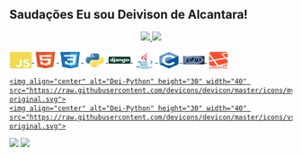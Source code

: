 ## Saudações Eu sou Deivison de Alcantara!
<div align="center">
  <a href="https://github.com/Deivison07">
  <img height="180em" src="https://github-readme-stats.vercel.app/api?username=Deivison07&show_icons=true&theme=dracula&include_all_commits=true&count_private=true"/>
  <img height="180em" src="https://github-readme-stats.vercel.app/api/top-langs/?username=Deivison07&layout=compact&langs_count=7&theme=dracula"/>
</div>
<div style="display: inline_block"><br>
  <img align="center" alt="Dei-Js" height="30" width="40" src="https://raw.githubusercontent.com/devicons/devicon/master/icons/javascript/javascript-plain.svg">
  <img align="center" alt="Dei-HTML" height="30" width="40" src="https://raw.githubusercontent.com/devicons/devicon/master/icons/html5/html5-original.svg">
  <img align="center" alt="Dei-CSS" height="30" width="40" src="https://raw.githubusercontent.com/devicons/devicon/master/icons/css3/css3-original.svg">
 <img align="center" alt="Rafa-Python" height="30" width="40" src="https://raw.githubusercontent.com/devicons/devicon/master/icons/python/python-original.svg">
   <img align="center" alt="Dei-Python" height="30" width="40" src="https://raw.githubusercontent.com/devicons/devicon/master/icons/django/django-original.svg">
   <img align="center" alt="Dei-Python" height="30" width="40" src="https://raw.githubusercontent.com/devicons/devicon/master/icons/java/java-original.svg">
     <img align="center" alt="Dei-Python" height="30" width="40" src="https://raw.githubusercontent.com/devicons/devicon/master/icons/c/c-original.svg">
     <img align="center" alt="Dei-Python" height="30" width="40" src="https://raw.githubusercontent.com/devicons/devicon/master/icons/php/php-original.svg">
   <img align="center" alt="Dei-Python" height="30" width="40" src="https://raw.githubusercontent.com/devicons/devicon/2ae2a900d2f041da66e950e4d48052658d850630/icons/laravel/laravel-plain-wordmark.svg">

    <img align="center" alt="Dei-Python" height="30" width="40" src="https://raw.githubusercontent.com/devicons/devicon/master/icons/mysql/mysql-original.svg">
    <img align="center" alt="Dei-Python" height="30" width="40" src="https://raw.githubusercontent.com/devicons/devicon/master/icons/vscode/vscode-original.svg">
  
  
 

  
</div>
  

<div> 
 
  <a href = "mailto:deivisonalc02@gmail.com"><img src="https://img.shields.io/badge/-Gmail-%23333?style=for-the-badge&logo=gmail&logoColor=white" target="_blank"></a>
  <a href="https://www.linkedin.com/in/deivison-alcantara" target="_blank"><img src="https://img.shields.io/badge/-LinkedIn-%230077B5?style=for-the-badge&logo=linkedin&logoColor=white" target="_blank"></a> 

 
</div>
